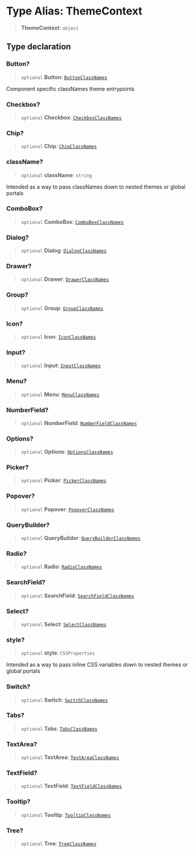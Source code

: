 # Type Alias: ThemeContext

> **ThemeContext**: `object`

## Type declaration

### Button?

> `optional` **Button**: [`ButtonClassNames`](ButtonClassNames.md)

Component specific classNames theme entrypoints

### Checkbox?

> `optional` **Checkbox**: [`CheckboxClassNames`](CheckboxClassNames.md)

### Chip?

> `optional` **Chip**: [`ChipClassNames`](ChipClassNames.md)

### className?

> `optional` **className**: `string`

Intended as a way to pass classNames down to nested themes or global portals

### ComboBox?

> `optional` **ComboBox**: [`ComboBoxClassNames`](ComboBoxClassNames.md)

### Dialog?

> `optional` **Dialog**: [`DialogClassNames`](DialogClassNames.md)

### Drawer?

> `optional` **Drawer**: [`DrawerClassNames`](DrawerClassNames.md)

### Group?

> `optional` **Group**: [`GroupClassNames`](GroupClassNames.md)

### Icon?

> `optional` **Icon**: [`IconClassNames`](IconClassNames.md)

### Input?

> `optional` **Input**: [`InputClassNames`](InputClassNames.md)

### Menu?

> `optional` **Menu**: [`MenuClassNames`](MenuClassNames.md)

### NumberField?

> `optional` **NumberField**: [`NumberFieldClassNames`](NumberFieldClassNames.md)

### Options?

> `optional` **Options**: [`OptionsClassNames`](OptionsClassNames.md)

### Picker?

> `optional` **Picker**: [`PickerClassNames`](PickerClassNames.md)

### Popover?

> `optional` **Popover**: [`PopoverClassNames`](PopoverClassNames.md)

### QueryBuilder?

> `optional` **QueryBuilder**: [`QueryBuilderClassNames`](QueryBuilderClassNames.md)

### Radio?

> `optional` **Radio**: [`RadioClassNames`](RadioClassNames.md)

### SearchField?

> `optional` **SearchField**: [`SearchFieldClassNames`](SearchFieldClassNames.md)

### Select?

> `optional` **Select**: [`SelectClassNames`](SelectClassNames.md)

### style?

> `optional` **style**: `CSSProperties`

Intended as a way to pass inline CSS variables down to nested themes or global portals

### Switch?

> `optional` **Switch**: [`SwitchClassNames`](SwitchClassNames.md)

### Tabs?

> `optional` **Tabs**: [`TabsClassNames`](TabsClassNames.md)

### TextArea?

> `optional` **TextArea**: [`TextAreaClassNames`](TextAreaClassNames.md)

### TextField?

> `optional` **TextField**: [`TextFieldClassNames`](TextFieldClassNames.md)

### Tooltip?

> `optional` **Tooltip**: [`TooltipClassNames`](TooltipClassNames.md)

### Tree?

> `optional` **Tree**: [`TreeClassNames`](TreeClassNames.md)
